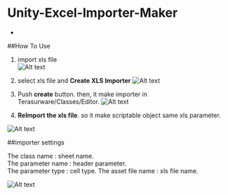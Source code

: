 Unity-Excel-Importer-Maker
==========================

-
##How To Use

1. import xls file  
![Alt text](https://github.com/tsubaki/Unity-Excel-Importer-Maker/blob/gh-pages/import%20excel.jpg?raw=true)


2. select xls file and **Create XLS Importer**  ![Alt text](https://github.com/tsubaki/Unity-Excel-Importer-Maker/blob/gh-pages/create%20xls%20importer.jpg?raw=true)

3. Push **create** button. then, it make importer in Terasurware/Classes/Editor.  ![Alt text](https://github.com/tsubaki/Unity-Excel-Importer-Maker/raw/gh-pages/push%20create%20button.jpg)

4. **ReImport the xls file**. so it make scriptable object same xls parameter.

![Alt text](https://github.com/tsubaki/Unity-Excel-Importer-Maker/blob/gh-pages/scriptable%20object.jpg?raw=true)

##importer settings 

The class name : sheet name.  
The parameter name : header parameter.  
The parameter type : cell type. 
The asset file name : xls file name. 
  
![Alt text](https://github.com/tsubaki/Unity-Excel-Importer-Maker/blob/gh-pages/importer%20settings.jpg?raw=true)
